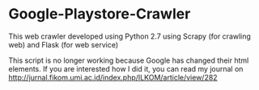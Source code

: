 # Google-Playstore-Crawler
This web crawler developed using Python 2.7 using Scrapy (for crawling web) and Flask (for web service)

This script is no longer working because Google has changed their html elements. If you are interested how I did it, you can read my journal on http://jurnal.fikom.umi.ac.id/index.php/ILKOM/article/view/282
